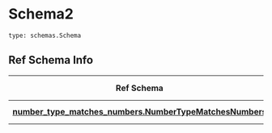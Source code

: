# Schema2
```
type: schemas.Schema
```

## Ref Schema Info
Ref Schema | Input Type | Output Type
---------- | ---------- | -----------
[**number_type_matches_numbers.NumberTypeMatchesNumbers**](../../../../../../../components/schema/number_type_matches_numbers.md) | float, int | float, int
